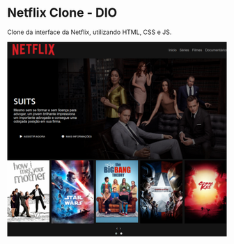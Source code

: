 # Netflix Clone - DIO

 Clone da interface da Netflix, utilizando HTML, CSS e JS.

![banner](https://github.com/hildebrandofilho/netflix-clone-dio/blob/main/readme.png)
